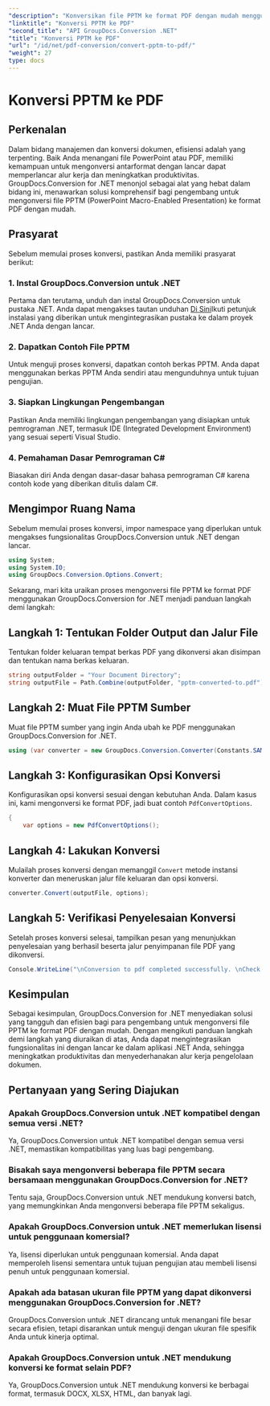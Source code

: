 ```yaml
---
"description": "Konversikan file PPTM ke format PDF dengan mudah menggunakan GroupDocs.Conversion for .NET. Sederhanakan alur kerja pengelolaan dokumen dengan mudah."
"linktitle": "Konversi PPTM ke PDF"
"second_title": "API GroupDocs.Conversion .NET"
"title": "Konversi PPTM ke PDF"
"url": "/id/net/pdf-conversion/convert-pptm-to-pdf/"
"weight": 27
type: docs
---
```

# Konversi PPTM ke PDF

## Perkenalan
Dalam bidang manajemen dan konversi dokumen, efisiensi adalah yang terpenting. Baik Anda menangani file PowerPoint atau PDF, memiliki kemampuan untuk mengonversi antarformat dengan lancar dapat memperlancar alur kerja dan meningkatkan produktivitas. GroupDocs.Conversion for .NET menonjol sebagai alat yang hebat dalam bidang ini, menawarkan solusi komprehensif bagi pengembang untuk mengonversi file PPTM (PowerPoint Macro-Enabled Presentation) ke format PDF dengan mudah.
## Prasyarat
Sebelum memulai proses konversi, pastikan Anda memiliki prasyarat berikut:
### 1. Instal GroupDocs.Conversion untuk .NET
Pertama dan terutama, unduh dan instal GroupDocs.Conversion untuk pustaka .NET. Anda dapat mengakses tautan unduhan [Di Sini](https://releases.groupdocs.com/conversion/net/)Ikuti petunjuk instalasi yang diberikan untuk mengintegrasikan pustaka ke dalam proyek .NET Anda dengan lancar.
### 2. Dapatkan Contoh File PPTM
Untuk menguji proses konversi, dapatkan contoh berkas PPTM. Anda dapat menggunakan berkas PPTM Anda sendiri atau mengunduhnya untuk tujuan pengujian.
### 3. Siapkan Lingkungan Pengembangan
Pastikan Anda memiliki lingkungan pengembangan yang disiapkan untuk pemrograman .NET, termasuk IDE (Integrated Development Environment) yang sesuai seperti Visual Studio.
### 4. Pemahaman Dasar Pemrograman C#
Biasakan diri Anda dengan dasar-dasar bahasa pemrograman C# karena contoh kode yang diberikan ditulis dalam C#.

## Mengimpor Ruang Nama
Sebelum memulai proses konversi, impor namespace yang diperlukan untuk mengakses fungsionalitas GroupDocs.Conversion untuk .NET dengan lancar.
```csharp
using System;
using System.IO;
using GroupDocs.Conversion.Options.Convert;
```

Sekarang, mari kita uraikan proses mengonversi file PPTM ke format PDF menggunakan GroupDocs.Conversion for .NET menjadi panduan langkah demi langkah:
## Langkah 1: Tentukan Folder Output dan Jalur File
Tentukan folder keluaran tempat berkas PDF yang dikonversi akan disimpan dan tentukan nama berkas keluaran.
```csharp
string outputFolder = "Your Document Directory";
string outputFile = Path.Combine(outputFolder, "pptm-converted-to.pdf");
```
## Langkah 2: Muat File PPTM Sumber
Muat file PPTM sumber yang ingin Anda ubah ke PDF menggunakan GroupDocs.Conversion for .NET.
```csharp
using (var converter = new GroupDocs.Conversion.Converter(Constants.SAMPLE_PPTM))
```
## Langkah 3: Konfigurasikan Opsi Konversi
Konfigurasikan opsi konversi sesuai dengan kebutuhan Anda. Dalam kasus ini, kami mengonversi ke format PDF, jadi buat contoh `PdfConvertOptions`.
```csharp
{
    var options = new PdfConvertOptions();
```
## Langkah 4: Lakukan Konversi
Mulailah proses konversi dengan memanggil `Convert` metode instansi konverter dan meneruskan jalur file keluaran dan opsi konversi.
```csharp
converter.Convert(outputFile, options);
```
## Langkah 5: Verifikasi Penyelesaian Konversi
Setelah proses konversi selesai, tampilkan pesan yang menunjukkan penyelesaian yang berhasil beserta jalur penyimpanan file PDF yang dikonversi.
```csharp
Console.WriteLine("\nConversion to pdf completed successfully. \nCheck output in {0}", outputFolder);
```

## Kesimpulan
Sebagai kesimpulan, GroupDocs.Conversion for .NET menyediakan solusi yang tangguh dan efisien bagi para pengembang untuk mengonversi file PPTM ke format PDF dengan mudah. Dengan mengikuti panduan langkah demi langkah yang diuraikan di atas, Anda dapat mengintegrasikan fungsionalitas ini dengan lancar ke dalam aplikasi .NET Anda, sehingga meningkatkan produktivitas dan menyederhanakan alur kerja pengelolaan dokumen.
## Pertanyaan yang Sering Diajukan
### Apakah GroupDocs.Conversion untuk .NET kompatibel dengan semua versi .NET?
Ya, GroupDocs.Conversion untuk .NET kompatibel dengan semua versi .NET, memastikan kompatibilitas yang luas bagi pengembang.
### Bisakah saya mengonversi beberapa file PPTM secara bersamaan menggunakan GroupDocs.Conversion for .NET?
Tentu saja, GroupDocs.Conversion untuk .NET mendukung konversi batch, yang memungkinkan Anda mengonversi beberapa file PPTM sekaligus.
### Apakah GroupDocs.Conversion untuk .NET memerlukan lisensi untuk penggunaan komersial?
Ya, lisensi diperlukan untuk penggunaan komersial. Anda dapat memperoleh lisensi sementara untuk tujuan pengujian atau membeli lisensi penuh untuk penggunaan komersial.
### Apakah ada batasan ukuran file PPTM yang dapat dikonversi menggunakan GroupDocs.Conversion for .NET?
GroupDocs.Conversion untuk .NET dirancang untuk menangani file besar secara efisien, tetapi disarankan untuk menguji dengan ukuran file spesifik Anda untuk kinerja optimal.
### Apakah GroupDocs.Conversion untuk .NET mendukung konversi ke format selain PDF?
Ya, GroupDocs.Conversion untuk .NET mendukung konversi ke berbagai format, termasuk DOCX, XLSX, HTML, dan banyak lagi.